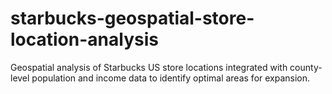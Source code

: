 # starbucks-geospatial-store-location-analysis
Geospatial analysis of Starbucks US store locations integrated with county-level population and income data to identify optimal areas for expansion.
